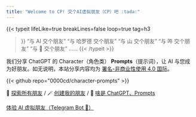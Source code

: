 ```yaml
---
title: "Welcome to CP! 交个AI虚拟朋友（CP）吧 :tada:"
---
```


{{< typeit 
  lifeLike=true
  breakLines=false
  loop=true
  tag=h3
  >}}
  “与 AI 交个朋友”
  “与 哈罗德 交个朋友”
  “与 山 交个朋友”
  “与 吽 交个朋友”
  “与 🐺 交个朋友”
  ……
  {{< /typeit >}}

我们分享 ChatGPT 的 Character（角色类） **Prompts**（提示词），让 AI 与您成为好朋友。如无说明，本站分享内容均为 [署名-非商业性使用 4.0 国际](https://creativecommons.org/licenses/by-nc/4.0/deed.zh)。

{{< github repo="0000cd/character-prompts" >}}

🔮 [探索所有朋友](/posts/) / 🪄 [创建我的朋友](/docs/prompts/) / 📔 [啥是 ChatGPT、Prompts](/docs/wiki/)

[体验 AI 虚拟朋友（Telegram Bot 🤖）](https://t.me/+-yL_2pY20rRjMzI1)
